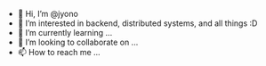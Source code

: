 - 👋 Hi, I’m @jyono
- 👀 I’m interested in backend, distributed systems, and all things :D
- 🌱 I’m currently learning ...
- 💞️ I’m looking to collaborate on ...
- 📫 How to reach me ...

<!---
jyono/jyono is a ✨ special ✨ repository because its `README.md` (this file) appears on your GitHub profile.
You can click the Preview link to take a look at your changes.
--->
